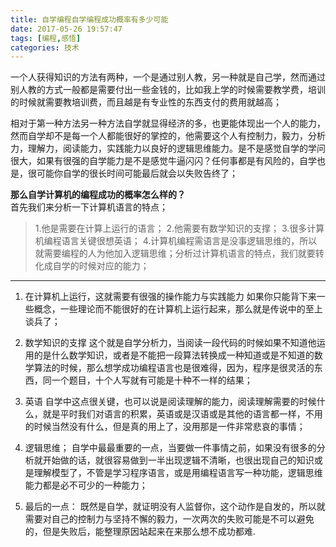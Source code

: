 ```yaml
---
title: 自学编程自学编程成功概率有多少可能
date: 2017-05-26 19:57:47
tags: [编程,感悟]
categories: 技术 
---
```


一个人获得知识的方法有两种，一个是通过别人教，另一种就是自己学，然而通过别人教的方式一般都是需要付出一些金钱的，比如我上学的时候需要教学费，培训的时候就需要教培训费，而且越是有专业性的东西支付的费用就越高；

相对于第一种方法另一种方法自学就显得经济的多，也更能体现出一个人的能力，然而自学却不是每一个人都能很好的掌控的，他需要这个人有控制力，毅力，分析力，理解力，阅读能力，实践能力以良好的逻辑思维能力。是不是感觉自学的学问很大，如果有很强的自学能力是不是感觉牛逼闪闪？任何事都是有风险的，自学也是，很可能你自学的很长时间可能最后就会以失败告终了；

**那么自学计算机的编程成功的概率怎么样的？**<br/>
首先我们来分析一下计算机语言的特点；
>    1.他是需要在计算上运行的语言；
    2.他需要有数学知识的支撑；
    3.很多计算机编程语言关键很想英语；
    4.计算机编程需语言是没事逻辑思维的，所以就需要编程的人为他加入逻辑思维；分析过计算机语言的特点，我们就要转化成自学的时候对应的能力；

---
1. 在计算机上运行，这就需要有很强的操作能力与实践能力
    如果你只能背下来一些概念，一些理论而不能很好的在计算机上运行起来，那么就是传说中的至上谈兵了；

2. 数学知识的支撑
    这个就是自学分析力，当阅读一段代码的时候如果不知道他运用的是什么数学知识，或者是不能把一段算法转换成一种知道或是不知道的数学算法的时候，那么想学成功编程语言也是很难得，因为，程序是很灵活的东西，同一个题目，十个人写就有可能是十种不一样的结果；

3. 英语
    自学中这点很关键，也可以说是阅读理解的能力，阅读理解需要的时候什么，就是平时我们对语言的积累，英语或是汉语或是其他的语言都一样，不用的时候当然没有什么，但是真的用上了，没用那是一件非常悲哀的事情；

4. 逻辑思维；
    自学中最最重要的一点，当要做一件事情之前，如果没有很多的分析就开始做的话，就很容易做到一半出现逻辑不清晰，也很出现自己的知识或是理解模型了，不管是学习程序语言，或是用编程语言写一种功能，逻辑思维能力都是必不可少的一种能力；

5. 最后的一点：
    既然是自学，就证明没有人监督你，这个动作是自发的，所以就需要对自己的控制力与坚持不懈的毅力，一次两次的失败可能是不可以避免的，但是失败后，能整理原因站起来在来那么想不成功都难.